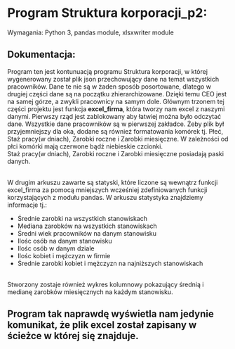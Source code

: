 # Program Struktura korporacji_p2:

Wymagania: Python 3, pandas module, xlsxwriter module

## Dokumentacja:
Program ten jest kontunuacją programu Struktura korporacji, w której wygenerowany został plik json przechowujący dane na temat wszystkich pracowników.
Dane te nie są w żaden sposób posortowane, dlatego w drugiej części dane są na początku zhierarchizowane. Dzięki temu CEO jest na samej górze, a zwykli
pracownicy na samym dole. Głównym trzonem tej części projektu jest funkcja **excel_firma**, która tworzy nam excel z naszymi danymi. Pierwszy rząd jest
zablokowany aby łatwiej można było odczytać dane. Wszystkie dane pracowników są w pierwszej zakładce. Żeby plik był przyjemniejszy dla oka, dodane są również
formatowania komórek tj. Płeć, Staż pracy(w dniach), Zarobki roczne i Zarobki miesięczne.
W zależności od płci komórki mają czerwone bądź niebieskie czcionki.<br>
Staż pracy(w dniach), Zarobki roczne i Zarobki miesięczne posiadają paski danych.<br>
<br>

W drugim arkuszu zawarte są statyski, które liczone są wewnątrz funkcji excel_firma za pomocą mniejszych wcześniej zdefiniowanych funkcji korzystających z
modułu pandas.
W arkuszu statystyka znajdziemy informacje tj.:
- Średnie zarobki na wszystkich stanowiskach
- Mediana zarobków na wszystkich stanowiskach
- Średni wiek pracowników na danym stanowisku
- Ilośc osób na danym stanowisku
- Ilośc osób w danym dziale
- Ilośc kobiet i mężczyzn w firmie
- Średnie zarobki kobiet i mężczyzn na najniższych stanowiskach

<br>
Stworzony zostaje również wykres kolumnowy pokazujący średnią i medianę zarobków miesięcznych na każdym stanowisku.

## Program tak naprawdę wyświetla nam jedynie komunikat, że plik excel został zapisany w ścieżce w której się znajduje.
